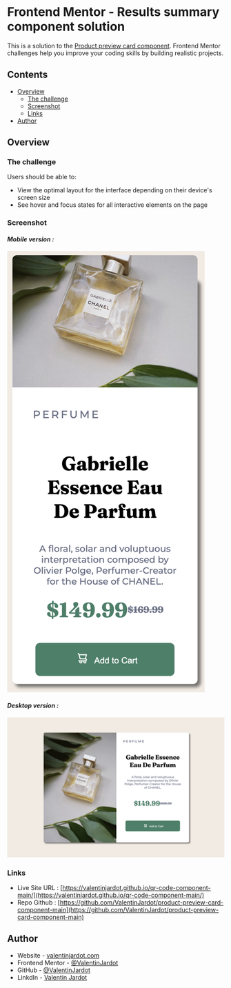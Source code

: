 # Frontend Mentor - Results summary component solution

This is a solution to the [Product preview card component](https://www.frontendmentor.io/challenges/product-preview-card-component-GO7UmttRfa). Frontend Mentor challenges help you improve your coding skills by building realistic projects. 

## Contents

- [Overview](#overview)
  - [The challenge](#the-challenge)
  - [Screenshot](#screenshot)
  - [Links](#links)
- [Author](#author)

## Overview

### The challenge

Users should be able to:

- View the optimal layout for the interface depending on their device's screen size
- See hover and focus states for all interactive elements on the page

### Screenshot

#### *Mobile version :*
![](./assets/tools/mobile.png)

#### *Desktop version :*
![](./assets/tools/desktop.png)

### Links
<!-- TODO changer l'URL -->
- Live Site URL : [https://valentinjardot.github.io/qr-code-component-main/](https://valentinjardot.github.io/qr-code-component-main/)
- Repo Github : [https://github.com/ValentinJardot/product-preview-card-component-main](https://github.com/ValentinJardot/product-preview-card-component-main)

## Author

- Website - [valentinjardot.com](http://valentinjardot.com/)
- Frontend Mentor - [@ValentinJardot](https://www.frontendmentor.io/profile/ValentinJardot)
- GitHub - [@ValentinJardot](https://github.com/ValentinJardot)
- LinkdIn - [Valentin Jardot](https://www.linkedin.com/in/valentin-jardot/)